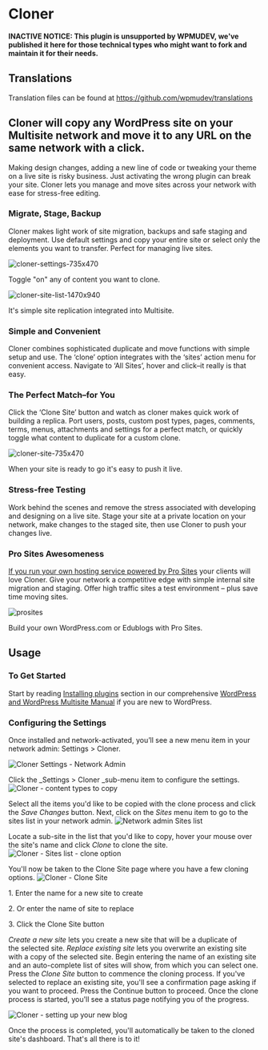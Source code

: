 # Cloner

**INACTIVE NOTICE: This plugin is unsupported by WPMUDEV, we've published it here for those technical types who might want to fork and maintain it for their needs.**

## Translations

Translation files can be found at https://github.com/wpmudev/translations

## Cloner will copy any WordPress site on your Multisite network and move it to any URL on the same network with a click.

Making design changes, adding a new line of code or tweaking your theme on a live site is risky business. Just activating the wrong plugin can break your site. Cloner lets you manage and move sites across your network with ease for stress-free editing. 

### Migrate, Stage, Backup

Cloner makes light work of site migration, backups and safe staging and deployment. Use default settings and copy your entire site or select only the elements you want to transfer. Perfect for managing live sites.

![cloner-settings-735x470](https://premium.wpmudev.org/wp-content/uploads/2014/08/cloner-settings-735x470.jpg)

 Toggle "on" any of content you want to clone.

![cloner-site-list-1470x940](https://premium.wpmudev.org/wp-content/uploads/2014/08/cloner-site-list-1470x940-800x511.jpg)

 It's simple site replication integrated into Multisite.

### Simple and Convenient

Cloner combines sophisticated duplicate and move functions with simple setup and use. The ‘clone’ option integrates with the ‘sites’ action menu for convenient access. Navigate to ‘All Sites’, hover and click–it really is that easy.

### The Perfect Match–for You

Click the ‘Clone Site’ button and watch as cloner makes quick work of building a replica. Port users, posts, custom post types, pages, comments, terms, menus, attachments and settings for a perfect match, or quickly toggle what content to duplicate for a custom clone.   

![cloner-site-735x470](https://premium.wpmudev.org/wp-content/uploads/2014/08/cloner-site-735x470.jpg)

 When your site is ready to go it's easy to push it live.

### Stress-free Testing

Work behind the scenes and remove the stress associated with developing and designing on a live site. Stage your site at a private location on your network, make changes to the staged site, then use Cloner to push your changes live.

### Pro Sites Awesomeness

[If you run your own hosting service powered by Pro Sites](http://premium.wpmudev.org/project/pro-sites/) your clients will love Cloner. Give your network a competitive edge with simple internal site migration and staging. Offer high traffic sites a test environment – plus save time moving sites.

![prosites](https://premium.wpmudev.org/wp-content/uploads/2014/08/prosites.png)

 Build your own WordPress.com or Edublogs with Pro Sites.
 
 
## Usage

### To Get Started

Start by reading [Installing plugins](https://wpmudev.com/docs/using-wordpress/installing-wordpress-plugins/) section in our comprehensive [WordPress and WordPress Multisite Manual](https://premium.wpmudev.org/manuals/) if you are new to WordPress.

### Configuring the Settings

Once installed and network-activated, you’ll see a new menu item in your network admin: Settings > Cloner. 

![Cloner Settings - Network Admin](https://premium.wpmudev.org/wp-content/uploads/2014/08/Cloner-Settings-Network-Admin.png)

 Click the _Settings > Cloner _sub-menu item to configure the settings. ![Cloner - content types to copy](https://premium.wpmudev.org/wp-content/uploads/2014/08/Cloner-content-types.png)

 Select all the items you'd like to be copied with the clone process and click the _Save Changes_ button. Next, click on the _Sites_ menu item to go to the sites list in your network admin. ![Network admin Sites list](https://premium.wpmudev.org/wp-content/uploads/2014/08/Cloner-Sites.png)

 Locate a sub-site in the list that you'd like to copy, hover your mouse over the site's name and click _Clone_ to clone the site. ![Cloner - Sites list - clone option](https://premium.wpmudev.org/wp-content/uploads/2014/08/Cloner-Sites-list-options.png)

 You'll now be taken to the Clone Site page where you have a few cloning options. ![Cloner - Clone Site](https://premium.wpmudev.org/wp-content/uploads/2014/08/Cloner-Clone-Site.png)

1\. Enter the name for a new site to create  

2\. Or enter the name of site to replace  

3\. Click the Clone Site button


 _Create a new site_ lets you create a new site that will be a duplicate of the selected site. _Replace existing site_ lets you overwrite an existing site with a copy of the selected site. Begin entering the name of an existing site and an auto-complete list of sites will show, from which you can select one. Press the _Clone Site_ button to commence the cloning process. If you've selected to replace an existing site, you'll see a confirmation page asking if you want to proceed. Press the Continue button to proceed. Once the clone process is started, you'll see a status page notifying you of the progress. 

![Cloner - setting up your new blog](https://premium.wpmudev.org/wp-content/uploads/2014/08/Cloner-setting-up-your-new-blog.png)

 Once the process is completed, you'll automatically be taken to the cloned site's dashboard. That's all there is to it!
